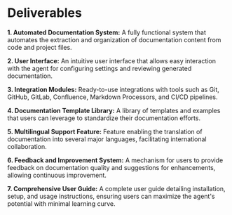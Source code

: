 # Deliverables

**1. Automated Documentation System:**
   A fully functional system that automates the extraction and organization of documentation content from code and project files.

**2. User Interface:**
   An intuitive user interface that allows easy interaction with the agent for configuring settings and reviewing generated documentation.

**3. Integration Modules:**
   Ready-to-use integrations with tools such as Git, GitHub, GitLab, Confluence, Markdown Processors, and CI/CD pipelines.

**4. Documentation Template Library:**
   A library of templates and examples that users can leverage to standardize their documentation efforts.

**5. Multilingual Support Feature:**
   Feature enabling the translation of documentation into several major languages, facilitating international collaboration.

**6. Feedback and Improvement System:**
   A mechanism for users to provide feedback on documentation quality and suggestions for enhancements, allowing continuous improvement.

**7. Comprehensive User Guide:**
   A complete user guide detailing installation, setup, and usage instructions, ensuring users can maximize the agent's potential with minimal learning curve.
